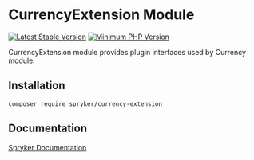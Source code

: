 # CurrencyExtension Module
[![Latest Stable Version](https://poser.pugx.org/spryker/currency-extension/v/stable.svg)](https://packagist.org/packages/spryker/currency-extension)
[![Minimum PHP Version](https://img.shields.io/badge/php-%3E%3D%207.4-8892BF.svg)](https://php.net/)

CurrencyExtension module provides plugin interfaces used by Currency module.

## Installation

```
composer require spryker/currency-extension
```

## Documentation

[Spryker Documentation](https://docs.spryker.com)
